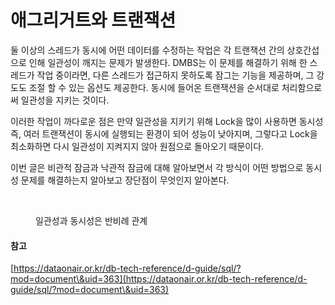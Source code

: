 # 애그리거트와 트랜잭션

둘 이상의 스레드가 동시에 어떤 데이터를 수정하는 작업은 각 트랜잭션 간의 상호간섭으로 인해 일관성이 깨지는 문제가 발생한다. DMBS는 이 문제를 해결하기 위해 한 스레드가 작업 중이라면, 다른 스레드가 접근하지 못하도록 잠그는 기능을 제공하며, 그 강도도 조절 할 수 있는 옵션도 제공한다. 동시에 들어온 트랜잭션을 순서대로 처리함으로써 일관성을 지키는 것이다.

이러한 작업이 까다로운 점은 만약 일관성을 지키기 위해 Lock을 많이 사용하면 동시성 즉, 여러 트랜잭션이 동시에 실행되는 환경이 되어 성능이 낮아지며, 그렇다고 Lock을 최소화하면 다시 일관성이 지켜지지 않아 원점으로 돌아오기 때문이다.&#x20;

이번 글은 비관적 잠금과 낙관적 잠금에 대해 알아보면서 각 방식이 어떤 방법으로 동시성 문제를 해결하는지 알아보고 장단점이 무엇인지 알아본다.

<figure><img src="../../../.gitbook/assets/스크린샷 2023-02-13 오후 1.39.28.png" alt=""><figcaption><p>일관성과 동시성은 반비례 관계</p></figcaption></figure>

#### 참고&#x20;

[https://dataonair.or.kr/db-tech-reference/d-guide/sql/?mod=document\&uid=363](https://dataonair.or.kr/db-tech-reference/d-guide/sql/?mod=document\&uid=363)

